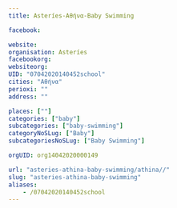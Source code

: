 ```yaml
---
title: Asteríes-Αθήνα-Baby Swimming

facebook:

website:
organisation: Asteríes
facebookorg:
websiteorg:
UID: "07042020140452school"
cities: "Αθήνα"
perioxi: ""
address: ""

places: [""]
categories: ["baby"]
subcategories: ["baby-swimming"]
categoryNoSLug: ["Baby"]
subcategoriesNoSLug: ["Baby Swimming"]

orgUID: org14042020000149

url: "asteries-athina-baby-swimming/athina//"
slug: "asteries-athina-baby-swimming"
aliases:
    - /07042020140452school
---
```





